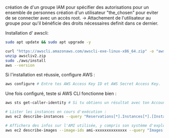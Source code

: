 création de d'un groupe IAM pour spécifier des autorisations pour un ensemble de personnes
création d'un utilisateur "the_chosen" pour eviter de se connecter avec un accès root.
-> Attachement de l'utilisateur au groupe pour qu'il bénéficie des droits nécessaires definit dans ce dernier.

Installation d' awscli:

```bash
sudo apt update && sudo apt upgrade -y
```

```bash
curl "https://awscli.amazonaws.com/awscli-exe-linux-x86_64.zip" -o "awscliv2.zip"
unzip awscliv2.zip
sudo ./aws/install
aws --version
```

Si l'installation est réussie, configure AWS :
```bash
aws configure # Entre tes AWS Access Key ID et AWS Secret Access Key.
```

Une fois configuré, teste si AWS CLI fonctionne bien :
```bash
aws sts get-caller-identity # Si tu obtiens un résultat avec ton Account ID, User ARN et User ID, alors tout est bon

# Lister les instances en cours d'exécution :
aws ec2 describe-instances --query "Reservations[*].Instances[*].[InstanceId,ImageId,State.Name,PublicIpAddress]" --output table

# Affichera des infos sur l'AMI utilisée, y compris son système d'exploitation.
aws ec2 describe-images --image-ids ami-xxxxxxxxxxxxxx --query "Images[*].[ImageId, Name, Description]" --output table



```